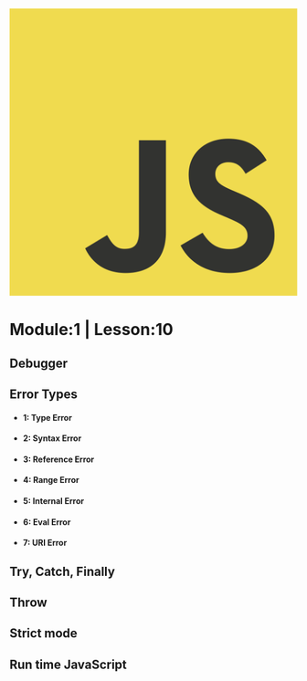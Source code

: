 ![alt img](../JavaScript-logo.png)

## <h1>Module:1  |  Lesson:10</h1>

## Debugger
## Error Types
- <h4>1: Type Error </h4>
- <h4>2: Syntax Error </h4>
- <h4>3: Reference Error </h4>
- <h4>4: Range Error </h4>
- <h4>5: Internal Error </h4>
- <h4>6: Eval Error </h4>
- <h4>7: URI Error </h4>

## Try, Catch, Finally
## Throw
## Strict mode
## Run time JavaScript